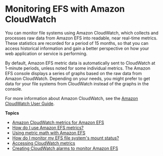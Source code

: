 # Monitoring EFS with Amazon CloudWatch<a name="monitoring-cloudwatch"></a>

You can monitor file systems using Amazon CloudWatch, which collects and processes raw data from Amazon EFS into readable, near real\-time metrics\. These statistics are recorded for a period of 15 months, so that you can access historical information and gain a better perspective on how your web application or service is performing\.

By default, Amazon EFS metric data is automatically sent to CloudWatch at 1\-minute periods, unless noted for some individual metrics\. The Amazon EFS console displays a series of graphs based on the raw data from Amazon CloudWatch\. Depending on your needs, you might prefer to get data for your file systems from CloudWatch instead of the graphs in the console\.

For more information about Amazon CloudWatch, see the [Amazon CloudWatch User Guide](https://docs.aws.amazon.com/AmazonCloudWatch/latest/monitoring/WhatIsCloudWatch.html)\.

**Topics**
+ [Amazon CloudWatch metrics for Amazon EFS](efs-metrics.md)
+ [How do I use Amazon EFS metrics?](how_to_use_metrics.md)
+ [Using metric math with Amazon EFS](monitoring-metric-math.md)
+ [How do I monitor my EFS file system's mount status?](how-to-monitor-mount-status.md)
+ [Accessing CloudWatch metrics](accessingmetrics.md)
+ [Creating CloudWatch alarms to monitor Amazon EFS](creating_alarms.md)